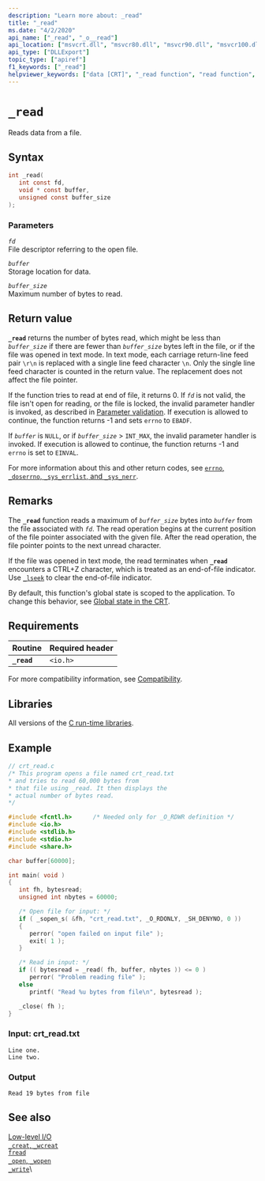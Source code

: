 ```yaml
---
description: "Learn more about: _read"
title: "_read"
ms.date: "4/2/2020"
api_name: ["_read", "_o__read"]
api_location: ["msvcrt.dll", "msvcr80.dll", "msvcr90.dll", "msvcr100.dll", "msvcr100_clr0400.dll", "msvcr110.dll", "msvcr110_clr0400.dll", "msvcr120.dll", "msvcr120_clr0400.dll", "ucrtbase.dll", "api-ms-win-crt-stdio-l1-1-0.dll", "api-ms-win-crt-private-l1-1-0.dll"]
api_type: ["DLLExport"]
topic_type: ["apiref"]
f1_keywords: ["_read"]
helpviewer_keywords: ["data [CRT]", "_read function", "read function", "data [C++], reading", "reading data [C++]", "files [C++], reading"]
---
```

# `_read`

Reads data from a file.

## Syntax

```C
int _read(
   int const fd,
   void * const buffer,
   unsigned const buffer_size
);
```

### Parameters

*`fd`*\
File descriptor referring to the open file.

*`buffer`*\
Storage location for data.

*`buffer_size`*\
Maximum number of bytes to read.

## Return value

**`_read`** returns the number of bytes read, which might be less than *`buffer_size`* if there are fewer than *`buffer_size`* bytes left in the file, or if the file was opened in text mode. In text mode, each carriage return-line feed pair `\r\n` is replaced with a single line feed character `\n`. Only the single line feed character is counted in the return value. The replacement does not affect the file pointer.

If the function tries to read at end of file, it returns 0. If *`fd`* is not valid, the file isn't open for reading, or the file is locked, the invalid parameter handler is invoked, as described in [Parameter validation](../parameter-validation.md). If execution is allowed to continue, the function returns -1 and sets `errno` to `EBADF`.

If *`buffer`* is `NULL`, or if *`buffer_size`* > `INT_MAX`, the invalid parameter handler is invoked. If execution is allowed to continue, the function returns -1 and `errno` is set to `EINVAL`.

For more information about this and other return codes, see [`errno`, `_doserrno`, `_sys_errlist`, and `_sys_nerr`](../errno-doserrno-sys-errlist-and-sys-nerr.md).

## Remarks

The **`_read`** function reads a maximum of *`buffer_size`* bytes into *`buffer`* from the file associated with *`fd`*. The read operation begins at the current position of the file pointer associated with the given file. After the read operation, the file pointer points to the next unread character.

If the file was opened in text mode, the read terminates when **`_read`** encounters a CTRL+Z character, which is treated as an end-of-file indicator. Use [`_lseek`](lseek-lseeki64.md) to clear the end-of-file indicator.

By default, this function's global state is scoped to the application. To change this behavior, see [Global state in the CRT](../global-state.md).

## Requirements

|Routine|Required header|
|-------------|---------------------|
|**`_read`**|`<io.h>`|

For more compatibility information, see [Compatibility](../compatibility.md).

## Libraries

All versions of the [C run-time libraries](../crt-library-features.md).

## Example

```C
// crt_read.c
/* This program opens a file named crt_read.txt
* and tries to read 60,000 bytes from
* that file using _read. It then displays the
* actual number of bytes read.
*/

#include <fcntl.h>      /* Needed only for _O_RDWR definition */
#include <io.h>
#include <stdlib.h>
#include <stdio.h>
#include <share.h>

char buffer[60000];

int main( void )
{
   int fh, bytesread;
   unsigned int nbytes = 60000;

   /* Open file for input: */
   if ( _sopen_s( &fh, "crt_read.txt", _O_RDONLY, _SH_DENYNO, 0 ))
   {
      perror( "open failed on input file" );
      exit( 1 );
   }

   /* Read in input: */
   if (( bytesread = _read( fh, buffer, nbytes )) <= 0 )
      perror( "Problem reading file" );
   else
      printf( "Read %u bytes from file\n", bytesread );

   _close( fh );
}
```

### Input: crt_read.txt

```Input
Line one.
Line two.
```

### Output

```Output
Read 19 bytes from file
```

## See also

[Low-level I/O](../low-level-i-o.md)\
[`_creat`, `_wcreat`](creat-wcreat.md)\
[`fread`](fread.md)\
[`_open`, `_wopen`](open-wopen.md)\
[`_write`](write.md)\
